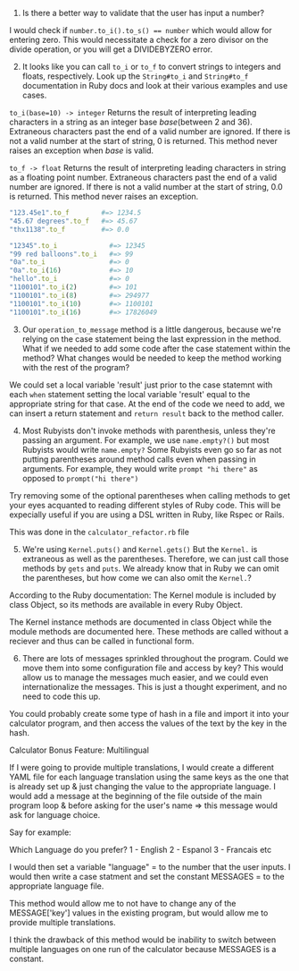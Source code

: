 1. Is there a better way to validate that the user has input a number?

I would check if `number.to_i().to_s() == number` which would allow for entering zero.  This would necessitate a check for a zero divisor on the divide operation, or you will get a DIVIDEBYZERO error.

2. It looks like you can call `to_i` or `to_f` to convert strings to integers and floats, respectively.  Look up the `String#to_i` and `String#to_f` documentation in Ruby docs and look at their various examples and use cases.

`to_i(base=10) -> integer`
Returns the result of interpreting leading characters in a string as an integer base *base*(between 2 and 36). Extraneous characters past the end of a valid number are ignored. If there is not a valid number at the start of string, 0 is returned. This method never raises an exception when *base* is valid.

`to_f -> float`
Returns the result of interpreting leading characters in string as a floating point number. Extraneous characters past the end of a valid number are ignored. If there is not a valid number at the start of string, 0.0 is returned. This method never raises an exception.

```Ruby
"123.45e1".to_f        #=> 1234.5
"45.67 degrees".to_f   #=> 45.67
"thx1138".to_f         #=> 0.0
```

```Ruby
"12345".to_i             #=> 12345
"99 red balloons".to_i   #=> 99
"0a".to_i                #=> 0
"0a".to_i(16)            #=> 10
"hello".to_i             #=> 0
"1100101".to_i(2)        #=> 101
"1100101".to_i(8)        #=> 294977
"1100101".to_i(10)       #=> 1100101
"1100101".to_i(16)       #=> 17826049
```

3. Our `operation_to_message` method is a little dangerous, because we're relying on the case statement being the last expression in the method. What if we needed to add some code after the case statement within the method? What changes would be needed to keep the method working with the rest of the program?

We could set a local variable 'result' just prior to the case statemnt with each `when` statement setting the local variable 'result' equal to the appropriate string for that case.  At the end of the code we need to add, we can insert a return statement and `return result` back to the method caller.

4.  Most Rubyists don't invoke methods with parenthesis, unless they're passing an argument. For example, we use `name.empty?()` but most Rubyists would write `name.empty?`  Some Rubyists even go so far as not putting parentheses around method calls even when passing in arguments.  For example, they would write `prompt "hi there"` as opposed to `prompt("hi there")`

Try removing some of the optional parentheses when calling methods to get your eyes acquanted to reading different styles of Ruby code. This will be expecially useful if you are using a DSL written in Ruby, like Rspec or Rails.

This was done in the `calculator_refactor.rb` file

5.  We're using `Kernel.puts()` and `Kernel.gets()` But the `Kernel.` is extraneous as well as the parentheses. Therefore, we can just call those methods by `gets` and `puts`. We already know that in Ruby we can omit the parentheses, but how come we can also omit the `Kernel.`?

According to the Ruby documentation: The Kernel module is included by class Object, so its methods are available in every Ruby Object.

The Kernel instance methods are documented in class Object while the module methods are documented here. These methods are called without a reciever and thus can be called in functional form.

6.  There are lots of messages sprinkled throughout the program. Could we move them into some configuration file and access by key? This would allow us to manage the messages much easier, and we could even internationalize the messages.  This is just a thought experiment, and no need to code this up.

You could probably create some type of hash in a file and import it into your calculator program, and then access the values of the text by the key in the hash.

Calculator Bonus Feature: Multilingual

If I were going to provide multiple translations, I would create a different YAML file for each language translation using the same keys as the one that is already set up & just changing the value to the appropriate language. I would add a message at the beginning of the file outside of the main program loop & before asking for the user's name => this message would ask for language choice. 

Say for example:

Which Language do you prefer?
1 - English
2 - Espanol
3 - Francais
etc

I would then set a variable "language" = to the number that the user inputs.  I would then write a case statment and set the constant MESSAGES = to the appropriate language file. 

This method would allow me to not have to change any of the MESSAGE['key'] values in the existing program, but would allow me to provide multiple translations.  

I think the drawback of this method would be inability to switch between multiple languages on one run of the calculator because MESSAGES is a constant.




